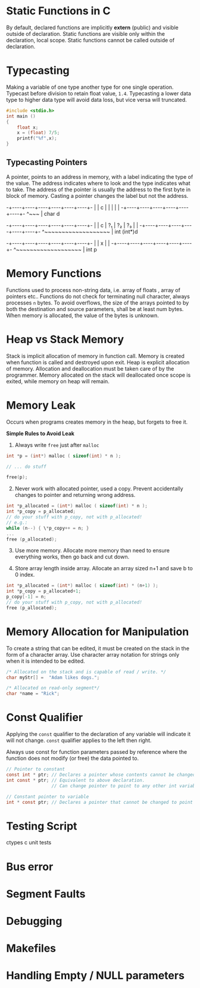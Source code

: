 # Static Functions in C

By default, declared functions are implicitly **extern** (public) and visible outside of declaration.  Static functions are visible only within the declaration, local scope. Static functions cannot be called outside of declaration.

# Typecasting

Making a variable of one type another type for one single operation.
Typecast before division to retain float value, `1.4`.
Typecasting a lower data type to higher data type will avoid data loss, but vice versa will truncated.

```c
#include <stdio.h>
int main ()
{
    float x;
    x = (float) 7/5;
    printf("%f",x);
}
```

## Typecasting Pointers

A pointer, points to an address in memory, with a label indicating the type of the value.  The address indicates where to look and the type indicates what to take.  The address of the pointer is usually the address to the first byte in block of memory. Casting a pointer changes the label but not the address.  

-+----+----+----+----+----+----+-
 |    | c  |    |    |    |    |
-+----+----+----+----+----+----+-
       ^~~~
       | char
       d

-+----+----+----+----+----+----+-
 |    | c  | ?₁ | ?₂ | ?₃ |    |
-+----+----+----+----+----+----+-
	  ^~~~~~~~~~~~~~~~~~~~
	  | int
	  (int*)d

-+----+----+----+----+----+----+-
 |    |         x         |    |
-+----+----+----+----+----+----+-
      ^~~~~~~~~~~~~~~~~~~~
      | int
	  p


# Memory Functions

Functions used to process non-string data, i.e. array of floats , array of pointers etc..
Functions do not check for terminating null character, always processes `n` bytes.
To avoid overflows, the size of the arrays pointed to by both the destination and source parameters, shall be at least num bytes.
When memory is allocated, the value of the bytes is unknown.

# Heap vs Stack Memory

Stack is implicit allocation of memory in function call. Memory is created when function is called and destroyed upon exit.
Heap is explicit allocation of memory.  Allocation and deallocation must be taken care of by the programmer.
Memory allocated on the stack will deallocated once scope is exited, while memory on heap will remain.

# Memory Leak

Occurs when programs creates memory in the heap, but forgets to free it.

**Simple Rules to Avoid Leak**

1. Always write `free` just after `malloc`
```c
int *p = (int*) malloc ( sizeof(int) * n );

// ... do stuff

free(p);
```

2. Never work with allocated pointer, used a copy. Prevent accidentally changes to pointer and returning wrong address.
```c
int *p_allocated = (int*) malloc ( sizeof(int) * n );
int *p_copy = p_allocated;
// do your stuff with p_copy, not with p_allocated!
// e.g.:
while (n--) { \*p_copy++ = n; }
...
free (p_allocated);
```

3. Use more memory.  Allocate more memory than need to ensure everything works, then go back and cut down.

4. Store array length inside array. Allocate an array sized n+1 and save b to 0 index.
```c
int *p_allocated = (int*) malloc ( sizeof(int) * (n+1) );
int *p_copy = p_allocated+1;
p_copy[-1] = n;
// do your stuff with p_copy, not with p_allocated!
free (p_allocated);
```

# Memory Allocation for Manipulation

To create a string that can be edited, it must be created on the stack in the form of a character array. Use character array notation for strings only when it is intended to be edited.

```c
/* Allocated on the stack and is capable of read / write. */
char myStr[] =  "Adam likes dogs.";

/* Allocated on read-only segment*/
char *name = "Rick";

```

# Const Qualifier

Applying the `const` qualifier to the declaration of any variable will indicate it will not change. `const` qualifier applies to the left then right.

Always use const for function parameters passed by reference where the function does not modify (or free) the data pointed to.


```c
// Pointer to constant
const int * ptr; // Declares a pointer whose contents cannot be changed.
int const * ptr; // Equivalent to above declaration.
				 // Can change pointer to point to any other int variable, but not value.

// Constant pointer to variable
int * const ptr; // Declares a pointer that cannot be changed to point to another variable, but we can change pointed value.
```

# Testing Script

ctypes
c unit  tests

# Bus error

# Segment Faults

# Debugging

# Makefiles

# Handling Empty / NULL parameters
